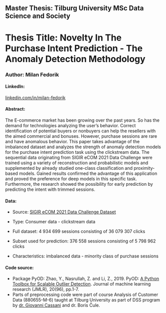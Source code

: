 ## Master Thesis: Tilburg University MSc Data Science and Society

# Thesis Title: Novelty In The Purchase Intent Prediction - The Anomaly Detection Methodology

### Author: Milan Fedorik 
#### LinkedIn: 
[linkedin.com/in/milan-fedorik](www.linkedin.com/in/milan-fedorik)

#### Abstract:
The E-commerce market has been growing over the past years. So has the demand for technologies analyzing the user’s behavior. Correct identification of potential buyers or nonbuyers can help the resellers with the aimed commercial and bonuses. However, purchase sessions are rare and have anomalous behavior. This paper takes advantage of the imbalanced dataset and analyzes the strength of anomaly detection models for the purchase intent prediction task using the clickstream data. The sequential data originating from SIGIR eCOM 2021 Data Challenge were trained using a variety of reconstruction and probabilistic models and supplemented by already studied one-class classification and proximity-based models. Gained results confirmed the advantage of this application and proved the preference for deep models in this specific task. Furthermore, the research showed the possibility for early prediction by predicting the intent with trimmed sessions.

#### Data:
- Source:   [SIGIR eCOM 2021 Data Challenge Dataset](https://github.com/coveooss/SIGIR-ecom-data-challenge)

- Type:     Consumer data - clickstream data

- Full dataset:     4 934 699 sessions consisting of 36 079 307 clicks

- Subset used for prediction: 376 558 sessions consisting of 5 798 962 clicks

- Characteristics:  imbalanced data - minority class of purchase sessions 

#### Code source:
- Package PyOD: Zhao, Y., Nasrullah, Z. and Li, Z., 2019. PyOD: [A Python Toolbox for Scalable Outlier Detection](https://www.jmlr.org/papers/volume20/19-011/19-011.pdf). Journal of machine learning research (JMLR), 20(96), pp.1-7.
- Parts of preprocessing code were part of course Analysis of Customer Data (880655-M-6) taught at Tilburg University as part of DSS program by [dr. Giovanni Cassani](https://giovannicassani.github.io/) and dr. Boris Čule.

